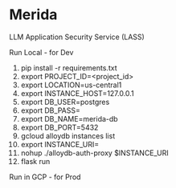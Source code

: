# Merida
LLM Application Security Service (LASS)

Run Local - for Dev

1. pip install -r requirements.txt
2. export PROJECT_ID=<project_id>
3. export LOCATION=us-central1
3. export INSTANCE_HOST=127.0.0.1
5. export DB_USER=postgres
6. export DB_PASS=<db password>
7. export DB_NAME=merida-db
8. export DB_PORT=5432
4. gcloud alloydb instances list
5. export INSTANCE_URI=<instance uri from last command>
6. nohup ./alloydb-auth-proxy $INSTANCE_URI
4. flask run


Run in GCP - for Prod
